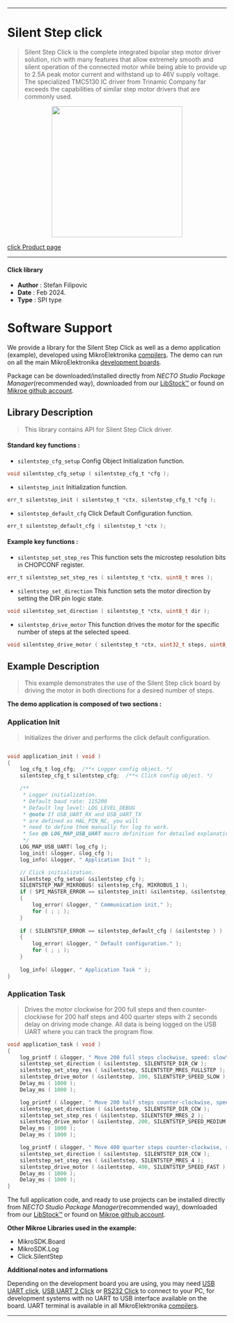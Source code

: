 
---
# Silent Step click

> Silent Step Click is the complete integrated bipolar step motor driver solution, rich with many features that allow extremely smooth and silent operation of the connected motor while being able to provide up to 2.5A peak motor current and withstand up to 46V supply voltage. The specialized TMC5130 IC driver from Trinamic Company far exceeds the capabilities of similar step motor drivers that are commonly used.

<p align="center">
  <img src="https://download.mikroe.com/images/click_for_ide/silentstep_click.png" height=300px>
</p>

[click Product page](https://www.mikroe.com/silent-step-click)

---


#### Click library

- **Author**        : Stefan Filipovic
- **Date**          : Feb 2024.
- **Type**          : SPI type


# Software Support

We provide a library for the Silent Step Click
as well as a demo application (example), developed using MikroElektronika
[compilers](https://www.mikroe.com/necto-studio).
The demo can run on all the main MikroElektronika [development boards](https://www.mikroe.com/development-boards).

Package can be downloaded/installed directly from *NECTO Studio Package Manager*(recommended way), downloaded from our [LibStock&trade;](https://libstock.mikroe.com) or found on [Mikroe github account](https://github.com/MikroElektronika/mikrosdk_click_v2/tree/master/clicks).

## Library Description

> This library contains API for Silent Step Click driver.

#### Standard key functions :

- `silentstep_cfg_setup` Config Object Initialization function.
```c
void silentstep_cfg_setup ( silentstep_cfg_t *cfg );
```

- `silentstep_init` Initialization function.
```c
err_t silentstep_init ( silentstep_t *ctx, silentstep_cfg_t *cfg );
```

- `silentstep_default_cfg` Click Default Configuration function.
```c
err_t silentstep_default_cfg ( silentstep_t *ctx );
```

#### Example key functions :

- `silentstep_set_step_res` This function sets the microstep resolution bits in CHOPCONF register.
```c
err_t silentstep_set_step_res ( silentstep_t *ctx, uint8_t mres );
```

- `silentstep_set_direction` This function sets the motor direction by setting the DIR pin logic state.
```c
void silentstep_set_direction ( silentstep_t *ctx, uint8_t dir );
```

- `silentstep_drive_motor` This function drives the motor for the specific number of steps at the selected speed.
```c
void silentstep_drive_motor ( silentstep_t *ctx, uint32_t steps, uint8_t speed );
```

## Example Description

> This example demonstrates the use of the Silent Step click board by driving the motor in both directions for a desired number of steps.

**The demo application is composed of two sections :**

### Application Init

> Initializes the driver and performs the click default configuration.

```c

void application_init ( void )
{
    log_cfg_t log_cfg;  /**< Logger config object. */
    silentstep_cfg_t silentstep_cfg;  /**< Click config object. */

    /** 
     * Logger initialization.
     * Default baud rate: 115200
     * Default log level: LOG_LEVEL_DEBUG
     * @note If USB_UART_RX and USB_UART_TX 
     * are defined as HAL_PIN_NC, you will 
     * need to define them manually for log to work. 
     * See @b LOG_MAP_USB_UART macro definition for detailed explanation.
     */
    LOG_MAP_USB_UART( log_cfg );
    log_init( &logger, &log_cfg );
    log_info( &logger, " Application Init " );

    // Click initialization.
    silentstep_cfg_setup( &silentstep_cfg );
    SILENTSTEP_MAP_MIKROBUS( silentstep_cfg, MIKROBUS_1 );
    if ( SPI_MASTER_ERROR == silentstep_init( &silentstep, &silentstep_cfg ) )
    {
        log_error( &logger, " Communication init." );
        for ( ; ; );
    }
    
    if ( SILENTSTEP_ERROR == silentstep_default_cfg ( &silentstep ) )
    {
        log_error( &logger, " Default configuration." );
        for ( ; ; );
    }
    
    log_info( &logger, " Application Task " );
}

```

### Application Task

> Drives the motor clockwise for 200 full steps and then counter-clockiwse for 200 half
steps and 400 quarter steps with 2 seconds delay on driving mode change. All data is
being logged on the USB UART where you can track the program flow.

```c
void application_task ( void )
{
    log_printf ( &logger, " Move 200 full steps clockwise, speed: slow\r\n\n" );
    silentstep_set_direction ( &silentstep, SILENTSTEP_DIR_CW );
    silentstep_set_step_res ( &silentstep, SILENTSTEP_MRES_FULLSTEP );
    silentstep_drive_motor ( &silentstep, 200, SILENTSTEP_SPEED_SLOW );
    Delay_ms ( 1000 );
    Delay_ms ( 1000 );

    log_printf ( &logger, " Move 200 half steps counter-clockwise, speed: medium\r\n\n" );
    silentstep_set_direction ( &silentstep, SILENTSTEP_DIR_CCW );
    silentstep_set_step_res ( &silentstep, SILENTSTEP_MRES_2 );
    silentstep_drive_motor ( &silentstep, 200, SILENTSTEP_SPEED_MEDIUM );
    Delay_ms ( 1000 );
    Delay_ms ( 1000 );

    log_printf ( &logger, " Move 400 quarter steps counter-clockwise, speed: fast\r\n\n" );
    silentstep_set_direction ( &silentstep, SILENTSTEP_DIR_CCW );
    silentstep_set_step_res ( &silentstep, SILENTSTEP_MRES_4 );
    silentstep_drive_motor ( &silentstep, 400, SILENTSTEP_SPEED_FAST );
    Delay_ms ( 1000 );
    Delay_ms ( 1000 );
}
```

The full application code, and ready to use projects can be installed directly from *NECTO Studio Package Manager*(recommended way), downloaded from our [LibStock&trade;](https://libstock.mikroe.com) or found on [Mikroe github account](https://github.com/MikroElektronika/mikrosdk_click_v2/tree/master/clicks).

**Other Mikroe Libraries used in the example:**

- MikroSDK.Board
- MikroSDK.Log
- Click.SilentStep

**Additional notes and informations**

Depending on the development board you are using, you may need
[USB UART click](https://www.mikroe.com/usb-uart-click),
[USB UART 2 Click](https://www.mikroe.com/usb-uart-2-click) or
[RS232 Click](https://www.mikroe.com/rs232-click) to connect to your PC, for
development systems with no UART to USB interface available on the board. UART
terminal is available in all MikroElektronika
[compilers](https://shop.mikroe.com/compilers).

---
